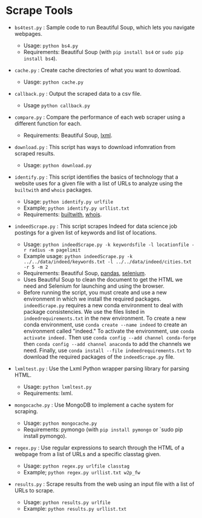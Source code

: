 # Scrape Tools

* `bs4test.py` : Sample code to run Beautiful Soup, which lets you navigate webpages.
    - Usage: `python bs4.py`
    - Requirements: Beautiful Soup (with `pip install bs4` or `sudo pip install bs4`).

* `cache.py` : Create cache directories of what you want to download.
    - Uasge: `python cache.py`

* `callback.py` : Output the scraped data to a csv file.
    - Usage `python callback.py`

* `compare.py` : Compare the performance of each web scraper using a different function for each.
    - Requirements: Beautiful Soup, [lxml](https://anaconda.org/anaconda/lxml).

* `download.py` : This script has ways to download infomration from scraped results.
    - Usage: `python download.py`

* `identify.py` : This script identifies the basics of technology that a website uses for a given file with a list of URLs to analyze using the `builtwith` and `whois` packages.
    - Usage: `python identify.py urlfile`
    - Example; `python identify.py urllist.txt`
    - Requirements: [builtwith](https://anaconda.org/auto/python-builtwith), [whois](https://anaconda.org/auto/python-whois).

* `indeedScrape.py` : This script scrapes Indeed for data science job postings for a given list of keywords and list of locations.
    - Usage: `python indeedScrape.py -k keywordsfile -l locationfile -r radius -m pagelimit`
    - Example usage: `python indeedScrape.py -k ../../data/indeed/keywords.txt -l ../../data/indeed/cities.txt -r 5 -m 2`
    - Requirements: Beautiful Soup, [pandas](https://anaconda.org/anaconda/pandas), [selenium](https://anaconda.org/conda-forge/selenium).
    - Uses Beautiful Soup to clean the document to get the HTML we need and Selenium for launching and using the browser.
    - Before running the script, you must create and use a new environment in which we install the required packages. `indeedScrape.py` requires a new conda environment to deal with package consistencies. We use the files listed in `indeedrequirements.txt` in the new environment. To create a new conda environment, use `conda create --name indeed` to create an environment called "indeed." To activate the environment, use `conda activate indeed.` Then use `conda config --add channel conda-forge` then `conda config --add channel anaconda` to add the channels we need. Finally, use `conda install --file indeedrequirements.txt` to download the required packages of the `indeedScrape.py` file.

* `lxmltest.py` : Use the Lxml Python wrapper parsing library for parsing HTML.
    - Usage: `python lxmltest.py`
    - Requirements: lxml.

* `mongocache.py` : Use MongoDB to implement a cache system for scraping.
    - Usage: `python mongocache.py`
    - Requirements: pymongo (with `pip install pymongo` or `sudo pip install pymongo). 

* `regex.py` : Use regular expressions to search through the HTML of a webpage from a list of URLs and a specific classtag given.
    - Usage: `python regex.py urlfile classtag`
    - Example; `python regex.py urllist.txt w2p_fw`

* `results.py` : Scrape results from the web using an input file with a list of URLs to scrape.
    - Usage: `python results.py urlfile`
    - Example: `python results.py urllist.txt`
